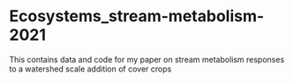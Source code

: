 # Ecosystems_stream-metabolism-2021
This contains data and code for my paper on stream metabolism responses to a watershed scale addition of cover crops
